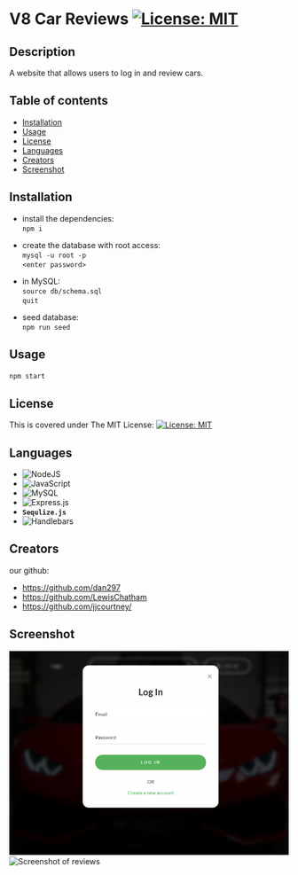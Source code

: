 # V8 Car Reviews [![License: MIT](https://img.shields.io/badge/License-MIT-yellow.svg)](https://opensource.org/licenses/MIT)

## Description

A website that allows users to log in and review cars.

## Table of contents

- [Installation](#installation)
- [Usage](#usage)
- [License](#license)
- [Languages](#languages)
- [Creators](#creators)
- [Screenshot](#screenshot)

## Installation

- install the dependencies: \
  `npm i`

- create the database with root access: \
  `mysql -u root -p` \
  `<enter password>`

- in MySQL: \
  `source db/schema.sql` \
  `quit`

- seed database: \
  `npm run seed`

## Usage

`npm start`

## License

This is covered under The MIT License:
[![License: MIT](https://img.shields.io/badge/License-MIT-yellow.svg)](https://opensource.org/licenses/MIT)

## Languages

- ![NodeJS](https://img.shields.io/badge/node.js-%2343853D.svg?style=for-the-badge&logo=node.js&logoColor=white)
- ![JavaScript](https://img.shields.io/badge/javascript-%23323330.svg?style=for-the-badge&logo=javascript&logoColor=%23F7DF1E)
- ![MySQL](https://img.shields.io/badge/mysql-%2300f.svg?style=for-the-badge&logo=mysql&logoColor=white)
- ![Express.js](https://img.shields.io/badge/express.js-%23404d59.svg?style=for-the-badge&logo=express&logoColor=%2361DAFB)
- **`Sequlize.js`**
- ![Handlebars](https://img.shields.io/badge/Handlebars.js-f0772b?style=for-the-badge&logo=handlebarsdotjs&logoColor=black)

## Creators

our github:

- https://github.com/dan297
- https://github.com/LewisChatham
- https://github.com/jjcourtney/

## Screenshot

![Screenshot of login](./assets/login.png)
![Screenshot of reviews](./assets/tbc.png)
